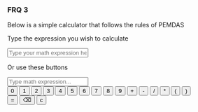 ### FRQ 3
<p>Below is a simple calculator that follows the rules of PEMDAS</p>
<p>Type the expression you wish to calculate</p>
<div class="topnav">
  <input type="text" placeholder="Type your math expression here!">



<p>Or use these buttons</p>
<input type="text" id="inp" placeholder="Type math expression..." readonly="">
<div class="btns">
<button onclick="AT_add(1)">0</button>
<button onclick="AT_add(1)">1</button>
<button onclick="AT_add(2)">2</button>
<button onclick="AT_add(3)">3</button>
<button onclick="AT_add(4)">4</button>
<button onclick="AT_add(5)">5</button>
<button onclick="AT_add(6)">6</button>
<button onclick="AT_add(7)">7</button>
<button onclick="AT_add(8)">8</button>
<button onclick="AT_add(9)">9</button>
<button onclick="AT_add('+')">+</button>
<button onclick="AT_add('-')">-</button>
<button onclick="AT_add('/')">/</button>
<button onclick="AT_add('*')">*</button>
<button onclick="AT_add('(')">(</button>
<button onclick="AT_add(')')">)</button>
</div>
<button onclick="exe()">=</button>
<button onclick="cancel()">⌫</button>
<button onclick="cls()">c</button>
</div>
